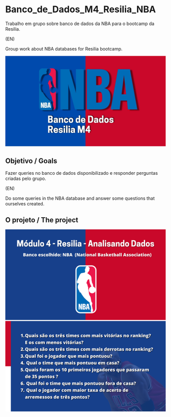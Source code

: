 # Banco_de_Dados_M4_Resilia_NBA
Trabalho em grupo sobre banco de dados da NBA para o bootcamp da Resilia. 

(EN)

Group work about NBA databases for Resilia bootcamp. 

<img src="/Images/NBA.jpg"/>

## Objetivo / Goals
Fazer queries no banco de dados disponibilizado e responder perguntas criadas pelo grupo.

(EN)

Do some queries in the NBA database and answer some questions that ourselves created.


## O projeto / The project

<img src="/Images/slide1.png"/>
<img src="/Images/slidePerguntas.png"/>
